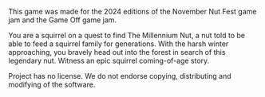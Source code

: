 This game was made for the 2024 editions of the November Nut Fest game jam and the Game Off game jam.

You are a squirrel on a quest to find The Millennium Nut, a nut told to be able to feed a squirrel family for generations.
With the harsh winter approaching, you bravely head out into the forest in search of this legendary nut.
Witness an epic squirrel coming-of-age story.

Project has no license. We do not endorse copying, distributing and modifying of the software.
